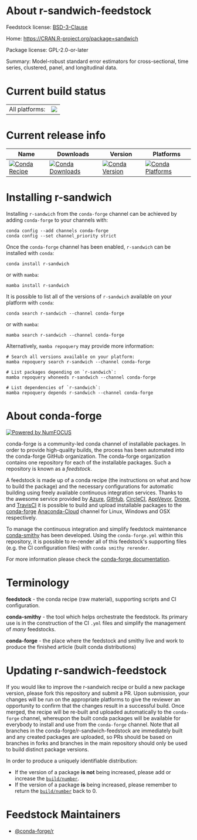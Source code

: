 About r-sandwich-feedstock
==========================

Feedstock license: [BSD-3-Clause](https://github.com/conda-forge/r-sandwich-feedstock/blob/main/LICENSE.txt)

Home: https://CRAN.R-project.org/package=sandwich

Package license: GPL-2.0-or-later

Summary: Model-robust standard error estimators for cross-sectional, time series, clustered, panel, and longitudinal data.

Current build status
====================


<table><tr><td>All platforms:</td>
    <td>
      <a href="https://dev.azure.com/conda-forge/feedstock-builds/_build/latest?definitionId=1585&branchName=main">
        <img src="https://dev.azure.com/conda-forge/feedstock-builds/_apis/build/status/r-sandwich-feedstock?branchName=main">
      </a>
    </td>
  </tr>
</table>

Current release info
====================

| Name | Downloads | Version | Platforms |
| --- | --- | --- | --- |
| [![Conda Recipe](https://img.shields.io/badge/recipe-r--sandwich-green.svg)](https://anaconda.org/conda-forge/r-sandwich) | [![Conda Downloads](https://img.shields.io/conda/dn/conda-forge/r-sandwich.svg)](https://anaconda.org/conda-forge/r-sandwich) | [![Conda Version](https://img.shields.io/conda/vn/conda-forge/r-sandwich.svg)](https://anaconda.org/conda-forge/r-sandwich) | [![Conda Platforms](https://img.shields.io/conda/pn/conda-forge/r-sandwich.svg)](https://anaconda.org/conda-forge/r-sandwich) |

Installing r-sandwich
=====================

Installing `r-sandwich` from the `conda-forge` channel can be achieved by adding `conda-forge` to your channels with:

```
conda config --add channels conda-forge
conda config --set channel_priority strict
```

Once the `conda-forge` channel has been enabled, `r-sandwich` can be installed with `conda`:

```
conda install r-sandwich
```

or with `mamba`:

```
mamba install r-sandwich
```

It is possible to list all of the versions of `r-sandwich` available on your platform with `conda`:

```
conda search r-sandwich --channel conda-forge
```

or with `mamba`:

```
mamba search r-sandwich --channel conda-forge
```

Alternatively, `mamba repoquery` may provide more information:

```
# Search all versions available on your platform:
mamba repoquery search r-sandwich --channel conda-forge

# List packages depending on `r-sandwich`:
mamba repoquery whoneeds r-sandwich --channel conda-forge

# List dependencies of `r-sandwich`:
mamba repoquery depends r-sandwich --channel conda-forge
```


About conda-forge
=================

[![Powered by
NumFOCUS](https://img.shields.io/badge/powered%20by-NumFOCUS-orange.svg?style=flat&colorA=E1523D&colorB=007D8A)](https://numfocus.org)

conda-forge is a community-led conda channel of installable packages.
In order to provide high-quality builds, the process has been automated into the
conda-forge GitHub organization. The conda-forge organization contains one repository
for each of the installable packages. Such a repository is known as a *feedstock*.

A feedstock is made up of a conda recipe (the instructions on what and how to build
the package) and the necessary configurations for automatic building using freely
available continuous integration services. Thanks to the awesome service provided by
[Azure](https://azure.microsoft.com/en-us/services/devops/), [GitHub](https://github.com/),
[CircleCI](https://circleci.com/), [AppVeyor](https://www.appveyor.com/),
[Drone](https://cloud.drone.io/welcome), and [TravisCI](https://travis-ci.com/)
it is possible to build and upload installable packages to the
[conda-forge](https://anaconda.org/conda-forge) [Anaconda-Cloud](https://anaconda.org/)
channel for Linux, Windows and OSX respectively.

To manage the continuous integration and simplify feedstock maintenance
[conda-smithy](https://github.com/conda-forge/conda-smithy) has been developed.
Using the ``conda-forge.yml`` within this repository, it is possible to re-render all of
this feedstock's supporting files (e.g. the CI configuration files) with ``conda smithy rerender``.

For more information please check the [conda-forge documentation](https://conda-forge.org/docs/).

Terminology
===========

**feedstock** - the conda recipe (raw material), supporting scripts and CI configuration.

**conda-smithy** - the tool which helps orchestrate the feedstock.
                   Its primary use is in the construction of the CI ``.yml`` files
                   and simplify the management of *many* feedstocks.

**conda-forge** - the place where the feedstock and smithy live and work to
                  produce the finished article (built conda distributions)


Updating r-sandwich-feedstock
=============================

If you would like to improve the r-sandwich recipe or build a new
package version, please fork this repository and submit a PR. Upon submission,
your changes will be run on the appropriate platforms to give the reviewer an
opportunity to confirm that the changes result in a successful build. Once
merged, the recipe will be re-built and uploaded automatically to the
`conda-forge` channel, whereupon the built conda packages will be available for
everybody to install and use from the `conda-forge` channel.
Note that all branches in the conda-forge/r-sandwich-feedstock are
immediately built and any created packages are uploaded, so PRs should be based
on branches in forks and branches in the main repository should only be used to
build distinct package versions.

In order to produce a uniquely identifiable distribution:
 * If the version of a package **is not** being increased, please add or increase
   the [``build/number``](https://docs.conda.io/projects/conda-build/en/latest/resources/define-metadata.html#build-number-and-string).
 * If the version of a package **is** being increased, please remember to return
   the [``build/number``](https://docs.conda.io/projects/conda-build/en/latest/resources/define-metadata.html#build-number-and-string)
   back to 0.

Feedstock Maintainers
=====================

* [@conda-forge/r](https://github.com/conda-forge/r/)

